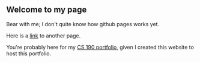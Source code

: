 ## Welcome to my page

Bear with me; I don't quite know how github pages works yet.

Here is a [link](/anotherpage.md) to another page.

You're probably here for my [CS 190 portfolio](/cs-190-portfolio.md), given I created this website to host this portfolio. 